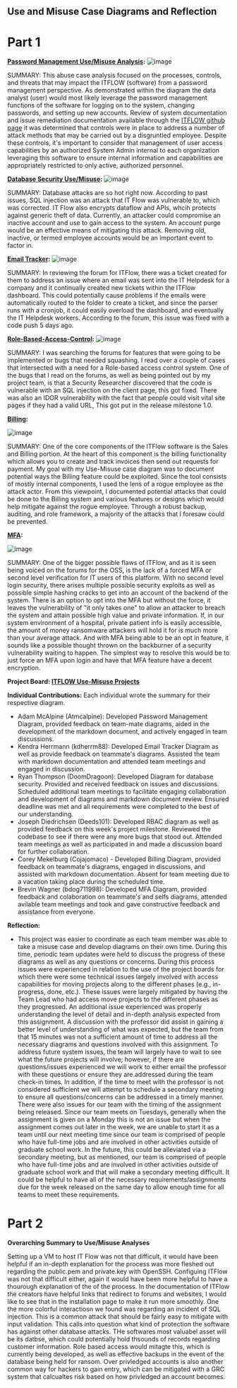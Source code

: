 ## Use and Misuse Case Diagrams and Reflection

# Part 1

**[Password Management Use/Misuse Analysis](https://github.com/Deeds101/CYBR8420-project/blob/main/Use-Misuses%20Case%20Diagrams/Final%20Diagrams/Password%20Management%20-%20Use%20and%20Misuse%20Case%20Diagram.PNG):**
 ![image](https://github.com/Deeds101/CYBR8420-project/assets/87542247/e8547fa6-b1e0-41a5-9d3b-fbdea9a0370b)

 SUMMARY: This abuse case analysis focused on the processes, controls, and threats that may impact the ITFLOW (software) from a password management perspective. As demonstrated within the diagram the data analyst (user) would most likely leverage the password management functions of the software for logging on to the system, changing passwords, and setting up new accounts. Review of system documentation and issue remediation documentation available through the [ITFLOW github page](https://github.com/itflow-org/itflow) it was determined that controls were in place to address a number of attack methods that may be carried out by a disgruntled employee. Despite these controls, it's important to consider that management of user access capabilities by an authorized System Admin internal to each organization leveraging this software to ensure internal information and capabilities are appropriately restricted to only active, authorized personnel.

  
**[Database Security Use/Misuse](https://github.com/Deeds101/CYBR8420-project/blob/main/Use-Misuses%20Case%20Diagrams/Final%20Diagrams/SQL%20Injection.drawio.png):**
![image](https://github.com/Deeds101/CYBR8420-project/assets/87542247/2a989453-0485-4e2b-88cf-5140a9a84ed9)

SUMMARY: Database attacks are so hot right now. According to past issues, SQL injection was an attack that IT Flow was vulnerable to, which was corrected. IT Flow also encrypts dataflow and APIs, whcih protects against generic theft of data. Currently, an attacker could compromise an inactive account and use to gain access to the system. An account purge would be an effective means of mitigating this attack. Removing old, inactive, or termed employee accounts would be an important event to factor in.


**[Email Tracker](https://github.com/Deeds101/CYBR8420-project/blob/main/Use-Misuses%20Case%20Diagrams/Final%20Diagrams/use%20misuse%20case%20(email%20tracking).png):**
![image](https://github.com/Deeds101/CYBR8420-project/assets/107895832/724632b6-9074-4889-9f35-33e10278712b)


SUMMARY: In reviewing the forum for ITFlow, there was a ticket created for them to address an issue where an email was sent into the IT Helpdesk for a company and it continually created new tickets within the ITFlow dashboard. This could potentially cause problems if the emails were automatically routed to the folder to create a ticket, and since the parser runs with a cronjob, it could easily overload the dashboard, and eventually the IT Helpdesk workers. According to the forum, this issue was fixed with a code push 5 days ago.

**[Role-Based-Access-Control](https://github.com/Deeds101/CYBR8420-project/blob/main/Use-Misuses%20Case%20Diagrams/Final%20Diagrams/RBAC_Final.PNG):**
![image](https://github.com/Deeds101/CYBR8420-project/assets/107895832/55611867-6c4f-476c-a120-e4db54dff2cc)


SUMMARY: I was searching the forums for features that were going to be implemented or bugs that needed squashing. I read over a couple of cases that intersected with a need for a Role-based access control system. One of the bugs that I read on the forums, as well as being pointed out by my project team, is that a Security Researcher discovered that the code is vulnerable with an SQL injection on the client page, this got fixed. There was also an IDOR vulnerability with the fact that people could visit vital site pages if they had a valid URL, This got put in the release milestone 1.0.

**[Billing](https://github.com/Deeds101/CYBR8420-project/blob/main/Use-Misuses%20Case%20Diagrams/Final%20Diagrams/Use-Misuse%20Case%20Billing.png):**

![image](https://github.com/Deeds101/CYBR8420-project/assets/143226996/3b168fc1-ce4d-4a61-aa3e-32145dee706e)

SUMMARY: One of the core components of the ITFlow software is the Sales and Billing portion. At the heart of this component is the billing functionality which allows you to create and track invoices then send out requests for payment. My goal with my Use-Misuse case diagram was to document potential ways the Billing feature could be exploited. Since the tool consists of mostly internal components, I used the lens of a rogue employee as the attack actor. From this viewpoint, I documented potential attacks that could be done to the Billing system and various features or designs which would help mitigate against the rogue employee. Through a robust backup, auditing, and role framework, a majority of the attacks that I foresaw could be prevented. 

**[MFA](https://github.com/Deeds101/CYBR8420-project/blob/main/Use-Misuses%20Case%20Diagrams/Final%20Diagrams/MFA%20Final%20Case.PNG):**

![image](https://github.com/Deeds101/CYBR8420-project/assets/104231228/5e79db77-72d9-4df8-b5e1-ef8ed8ee027d)

SUMMARY: One of the bigger possible flaws of ITFlow, and as it is seen being voiced on the forums for the OSS, is the lack of a forced MFA or second level verification for IT users of this platform. With no second level login security, there arises multiple possible security exploits as well as possible simple hashing cracks to get into an account of the backend of the system. There is an option to opt into the MFA but without the force, it leaves the vulnerability of "it only takes one" to allow an attacker to breach the system and attain possible high value and private information. If, in our system environment of a hospital, private patient info is easily accessible, the amount of money ransomware attackers will hold it for is much more than your average attack. And with MFA being able to be an opt in feature, it sounds like a possible thought thrown on the backburner of a security vulnerability waiting to happen. The simplest way to resolve this would be to just force an MFA upon login and have that MFA feature have a decent encryption.

**Project Board: [ITFLOW Use-Misuse Projects](https://github.com/users/Deeds101/projects/3/views/1)**

**Individual Contributions:**
Each individual wrote the summary for their respective diagram.

- Adam McAlpine (Atmcalpine): Developed Password Management Diagram, provided feedback on team-mate diagrams, aided in the development of the markdown document, and actively engaged in team discussions.
- Kendra Herrmann (kdherrm88): Developed Email Tracker Diagram as well as provide feedback on teammate's diagrams. Assisted the team with markdown documentation and attended team meetings and engaged in discussion.
- Ryan Thompson (DoomDragoon): Developed Diagram for database security. Provided and received feedback on issues and discussions. Scheduled additional team meetings to facilitate engaging collaboration and development of diagrams and markdown document review. Ensured deadline was met and all requirements were completed to the best of our understanding.
- Joseph Diedrichsen (Deeds101): Developed RBAC diagram as well as provided feedback on this week's project milestone. Reviewed the codebase to see if there were any more bugs that stood out. Attended team meetings as well as participated in and made a discussion board for further collaboration.
- Corey Mekelburg (Cojajomaco) - Developed Billing Diagram, provided feedback on teammate's diagrams, engaged in discussions, and assisted with markdown documentation. Absent for team meeting due to a vacation taking place during the scheduled time.
- Brevin Wagner (bdog711998): Developed MFA Diagram, provided feedback and colaboration on teammate's and selfs diagrams, attended avilable team meetings and took and gave constructive feedback and assistance from everyone.

**Reflection:**
- This project was easier to coordinate as each team member was able to take a misuse case and develop diagrams on their own time.  During this time, periodic team updates were held to discuss the progress of these diagrams as well as any questions or concerns.  During this process issues were experienced in relation to the use of the project boards for which there were some technical issues largely involved with access capabilities for moving projects along to the different phases (e.g., in-progress, done, etc.).  These issues were largely mitigated by having the Team Lead who had access move projects to the different phases as they progressed.  An additional issue experienced was properly understanding the level of detail and in-depth analysis expected from this assignment.  A discussion with the professor did assist in gaining a better level of understanding of what was expected, but the team from that 15 minutes was not a sufficient amount of time to address all the necessary diagrams and questions involved with this assignment.  To address future system issues, the team will largely have to wait to see what the future projects will involve; however, if there are questions/issues experienced we will work to either email the professor with these questions or ensure they are addressed during the team check-in times.  In addition, if the time to meet with the professor is not considered sufficient we will attempt to schedule a secondary meeting to ensure all questions/concerns can be addressed in a timely manner. There were also issues for our team with the timing of the assignment being released. Since our team meets on Tuesdays, generally when the assignment is given on a Monday this is not an issue but when the assignment comes out later in the week, we are unable to start it as a team until our next meeting time since our team is comprised of people who have full-time jobs and are involved in other activities outside of graduate school work. In the future, this could be alleviated via a secondary meeting, but as mentioned, our team is comprised of people who have full-time jobs and are involved in other activities outside of graduate school work and that will make a secondary meeting difficult. It could be helpful to have all of the necessary requirements/assignments due for the week released on the same day to allow enough time for all teams to meet these requirements. 

# Part 2
**Overarching Summary to Use/Misuse Analyses**

Setting up a VM to host IT Flow was not that difficult, it would have been helpful if an in-depth explanation for the process was more fleshed out regarding the public.pem and private.key with OpenSSH.  Configuing ITFlow was not that difficult either, again it would have been more helpful to have a thourough explanation of the of the process. In the documentation of ITFlow the creators have helpful links that redirect to forums and websites, I would like to see that in the installation page to make it run more smoothly. One the more colorful interactiosn we found was regarding an incident of SQL injection. This is a common attack that should be fairly easy to mitigate with input validation. This calls into question what kind of protection the software has against other database attacks. THe softwares most valuabel asset will be its datbse, which could potentially hold thsounds of records regarding customer information. Role based access would mitagte this, which is currently being developed, as well as effective backups in the event of the database being held for ransom. Over privledged accounts is also another common way for hackers to gain entry, which can be mitigated with a GRC system that calcualtes risk based on how privledged an account becomes.
